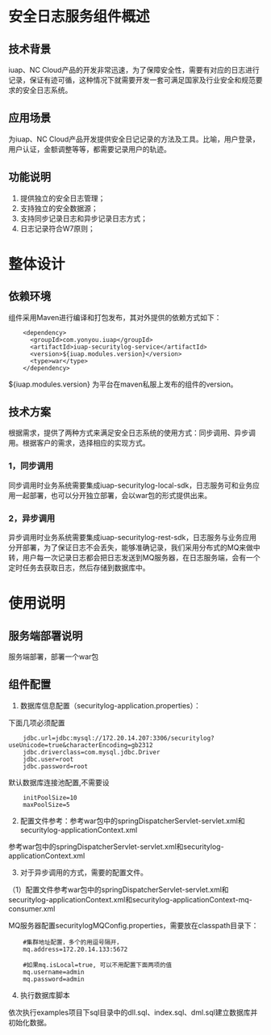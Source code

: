 # 安全日志服务组件概述 #

## 技术背景 ##

iuap、NC Cloud产品的开发非常迅速，为了保障安全性，需要有对应的日志进行记录，保证有迹可循，这种情况下就需要开发一套可满足国家及行业安全和规范要求的安全日志系统。

## 应用场景 ##

为iuap、NC Cloud产品开发提供安全日记记录的方法及工具。比喻，用户登录，用户认证，金额调整等等，都需要记录用户的轨迹。

## 功能说明 ##

1.	提供独立的安全日志管理；
2.	支持独立的安全数据源；
4.	支持同步记录日志和异步记录日志方式；
5.	日志记录符合W7原则；

# 整体设计 #

## 依赖环境 ##

组件采用Maven进行编译和打包发布，其对外提供的依赖方式如下：
```
	<dependency>
	  <groupId>com.yonyou.iuap</groupId>
	  <artifactId>iuap-securitylog-service</artifactId>
	  <version>${iuap.modules.version}</version>
	  <type>war</type>
	</dependency>
```
${iuap.modules.version} 为平台在maven私服上发布的组件的version。

## 技术方案 ##
根据需求，提供了两种方式来满足安全日志系统的使用方式：同步调用、异步调用。根据客户的需求，选择相应的实现方式。

### 1，同步调用 ###

同步调用时业务系统需要集成iuap-securitylog-local-sdk，日志服务可和业务应用一起部署，也可以分开独立部署，会以war包的形式提供出来。

### 2，异步调用 ###

异步调用时业务系统需要集成iuap-securitylog-rest-sdk，日志服务与业务应用分开部署，为了保证日志不会丢失，能够准确记录，我们采用分布式的MQ来做中转，用户每一次记录日志都会把日志发送到MQ服务器，在日志服务端，会有一个定时任务去获取日志，然后存储到数据库中。


# 使用说明 #

## 服务端部署说明 ##

服务端部署，部署一个war包

## 组件配置 ##
1. 数据库信息配置（securitylog-application.properties）：

下面几项必须配置 
```
    jdbc.url=jdbc:mysql://172.20.14.207:3306/securitylog?useUnicode=true&characterEncoding=gb2312
    jdbc.driverclass=com.mysql.jdbc.Driver
    jdbc.user=root
    jdbc.password=root
```
默认数据库连接池配置,不需要设
```   
    initPoolSize=10
    maxPoolSize=5
```

2. 配置文件参考：参考war包中的springDispatcherServlet-servlet.xml和securitylog-applicationContext.xml

参考war包中的springDispatcherServlet-servlet.xml和securitylog-applicationContext.xml


3. 对于异步调用的方式，需要的配置文件。

（1）配置文件参考war包中的springDispatcherServlet-servlet.xml和securitylog-applicationContext.xml和securitylog-applicationContext-mq-consumer.xml 

MQ服务器配置securitylogMQConfig.properties，需要放在classpath目录下：
```
    #集群地址配置，多个的用逗号隔开，
    mq.address=172.20.14.133:5672

    #如果mq.isLocal=true, 可以不用配置下面两项的值
    mq.username=admin
    mq.password=admin
```

4. 执行数据库脚本

依次执行examples项目下sql目录中的dll.sql、index.sql、dml.sql建立数据库并初始化数据。